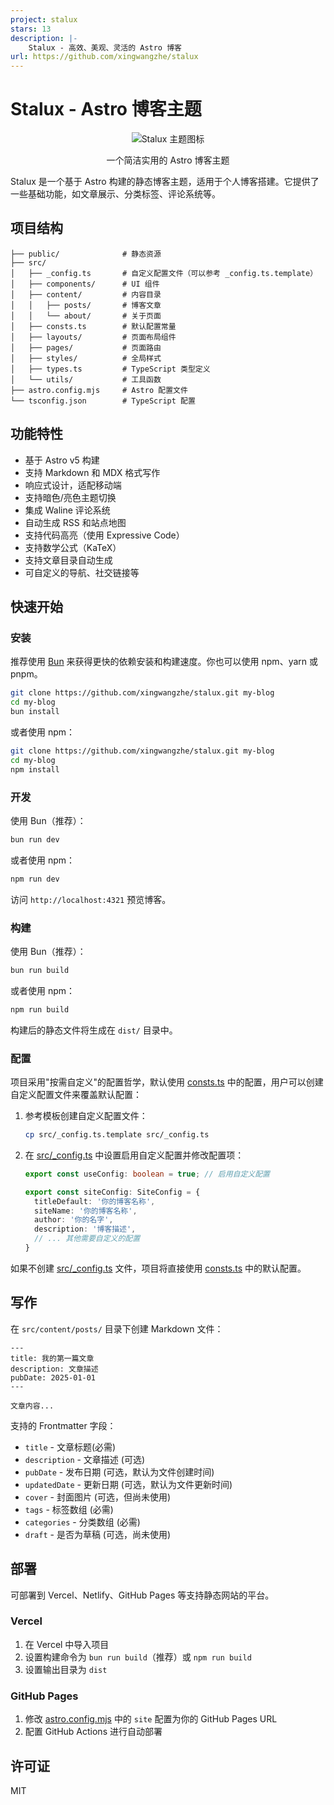 ```yaml
---
project: stalux
stars: 13
description: |-
    Stalux - 高效、美观、灵活的 Astro 博客
url: https://github.com/xingwangzhe/stalux
---
```


# Stalux - Astro 博客主题

<div align="center">

![Stalux 主题图标](src/images/stalux.ico)
</div>

<p align="center">
  一个简洁实用的 Astro 博客主题
</p>

Stalux 是一个基于 Astro 构建的静态博客主题，适用于个人博客搭建。它提供了一些基础功能，如文章展示、分类标签、评论系统等。

## 项目结构

```
├── public/              # 静态资源
├── src/
│   ├── _config.ts       # 自定义配置文件（可以参考 _config.ts.template）
│   ├── components/      # UI 组件
│   ├── content/         # 内容目录
│   │   ├── posts/       # 博客文章
│   │   └── about/       # 关于页面
│   ├── consts.ts        # 默认配置常量
│   ├── layouts/         # 页面布局组件
│   ├── pages/           # 页面路由
│   ├── styles/          # 全局样式
│   ├── types.ts         # TypeScript 类型定义
│   └── utils/           # 工具函数
├── astro.config.mjs     # Astro 配置文件
└── tsconfig.json        # TypeScript 配置
```

## 功能特性

- 基于 Astro v5 构建
- 支持 Markdown 和 MDX 格式写作
- 响应式设计，适配移动端
- 支持暗色/亮色主题切换
- 集成 Waline 评论系统
- 自动生成 RSS 和站点地图
- 支持代码高亮（使用 Expressive Code）
- 支持数学公式（KaTeX）
- 支持文章目录自动生成
- 可自定义的导航、社交链接等

## 快速开始

### 安装

推荐使用 [Bun](https://bun.sh) 来获得更快的依赖安装和构建速度。你也可以使用 npm、yarn 或 pnpm。

```bash
git clone https://github.com/xingwangzhe/stalux.git my-blog
cd my-blog
bun install
```

或者使用 npm：

```bash
git clone https://github.com/xingwangzhe/stalux.git my-blog
cd my-blog
npm install
```

### 开发

使用 Bun（推荐）：

```bash
bun run dev
```

或者使用 npm：

```bash
npm run dev
```

访问 `http://localhost:4321` 预览博客。

### 构建

使用 Bun（推荐）：

```bash
bun run build
```

或者使用 npm：

```bash
npm run build
```

构建后的静态文件将生成在 `dist/` 目录中。

### 配置

项目采用"按需自定义"的配置哲学，默认使用 [consts.ts](file:///home/xingwangzhe/桌面/stalux/src/consts.ts) 中的配置，用户可以创建自定义配置文件来覆盖默认配置：

1. 参考模板创建自定义配置文件：
   ```bash
   cp src/_config.ts.template src/_config.ts
   ```

2. 在 [src/_config.ts](file:///home/xingwangzhe/桌面/stalux/src/_config.ts) 中设置启用自定义配置并修改配置项：
   ```typescript
   export const useConfig: boolean = true; // 启用自定义配置

   export const siteConfig: SiteConfig = {
     titleDefault: '你的博客名称',
     siteName: '你的博客名称',
     author: '你的名字',
     description: '博客描述',
     // ... 其他需要自定义的配置
   }
   ```

如果不创建 [src/_config.ts](file:///home/xingwangzhe/桌面/stalux/src/_config.ts) 文件，项目将直接使用 [consts.ts](file:///home/xingwangzhe/桌面/stalux/src/consts.ts) 中的默认配置。

## 写作

在 `src/content/posts/` 目录下创建 Markdown 文件：

```
---
title: 我的第一篇文章
description: 文章描述
pubDate: 2025-01-01
---

文章内容...

```

支持的 Frontmatter 字段：
- `title` - 文章标题(必需)
- `description` - 文章描述 (可选)
- `pubDate` - 发布日期 (可选，默认为文件创建时间)
- `updatedDate` - 更新日期 (可选，默认为文件更新时间)
- `cover` - 封面图片 (可选，但尚未使用)
- `tags` - 标签数组 (必需)
- `categories` - 分类数组 (必需)
- `draft` - 是否为草稿 (可选，尚未使用)

## 部署

可部署到 Vercel、Netlify、GitHub Pages 等支持静态网站的平台。

### Vercel

1. 在 Vercel 中导入项目
2. 设置构建命令为 `bun run build`（推荐）或 `npm run build`
3. 设置输出目录为 `dist`

### GitHub Pages

1. 修改 [astro.config.mjs](file:///home/xingwangzhe/桌面/stalux/astro.config.mjs) 中的 `site` 配置为你的 GitHub Pages URL
2. 配置 GitHub Actions 进行自动部署

## 许可证

MIT
